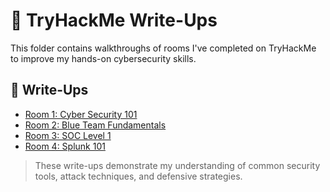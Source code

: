 # 🔐 TryHackMe Write-Ups

This folder contains walkthroughs of rooms I've completed on TryHackMe to improve my hands-on cybersecurity skills.

## 📘 Write-Ups

- [Room 1: Cyber Security 101](cyber-security-fundamentals.md)
- [Room 2: Blue Team Fundamentals](blue-team-fundamentals.md)
- [Room 3: SOC Level 1](soc-level-1.md)
- [Room 4: Splunk 101](splunk-101.md)

> These write-ups demonstrate my understanding of common security tools, attack techniques, and defensive strategies.
